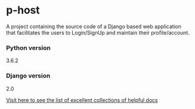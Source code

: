 # p-host
A project containing the source code of a Django based web application that facilitates the users to Login/SignUp and maintain their profile/account. 

### Python version
3.6.2

### Django version

2.0

[Visit here to see the list of excellent collections of helpful docs](https://github.com/hygull/p-host/tree/master/docs)